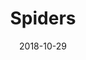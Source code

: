 ---
title: Spiders
date: '2018-10-29'
thumb_image: images/mar-3yo/spiders.jpg
thumb_image_alt: Spiders
image: images/mar-3yo/spiders.jpg
image_alt: Spiders
template: project
---	